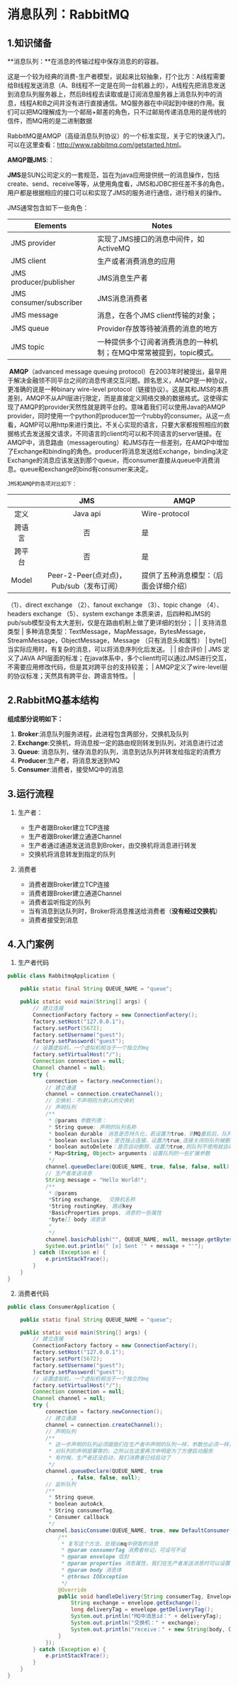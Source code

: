 # 消息队列：RabbitMQ

## 1.知识储备

**消息队列：**在消息的传输过程中保存消息的的容器。

这是一个较为经典的消费-生产者模型，说起来比较抽象，打个比方：A线程需要给B线程发送消息（A、B线程不一定是在同一台机器上的），A线程先把消息发送到消息队列服务器上，然后B线程去读取或是订阅消息服务器上消息队列中的消息，线程A和B之间并没有进行直接通信。MQ服务器在中间起到中继的作用。我们可以把MQ理解成为一个邮局+邮差的角色，只不过邮局传递消息用的是传统的信件，而MQ用的是二进制数据

RabbitMQ是AMQP（高级消息队列协议）的一个标准实现，关于它的快速入门，可以在这里查看：<http://www.rabbitmq.com/getstarted.html>。

**AMQP跟JMS**:：

​	**JMS**是SUN公司定义的一套规范，旨在为java应用提供统一的消息操作，包括create、send、receive等等，从使用角度看，JMS和JDBC担任差不多的角色，用户都是根据相应的接口可以和实现了JMS的服务进行通信，进行相关的操作。

 JMS通常包含如下一些角色：

| **Elements**            | **Notes**                                                    |
| ----------------------- | ------------------------------------------------------------ |
| JMS provider            | 实现了JMS接口的消息中间件，如ActiveMQ                        |
| JMS client              | 生产或者消费消息的应用                                       |
| JMS producer/publisher  | JMS消息生产者                                                |
| JMS consumer/subscriber | JMS消息消费者                                                |
| JMS message             | 消息，在各个JMS client传输的对象；                           |
| JMS queue               | Provider存放等待被消费的消息的地方                           |
| JMS topic               | 一种提供多个订阅者消费消息的一种机制；在MQ中常常被提到，topic模式。 |

​	**AMQP**（advanced message queuing protocol）在2003年时被提出，最早用于解决金融领不同平台之间的消息传递交互问题。顾名思义，AMQP是一种协议，更准确的说是一种binary wire-level protocol（链接协议）。这是其和JMS的本质差别，AMQP不从API层进行限定，而是直接定义网络交换的数据格式。这使得实现了AMQP的provider天然性就是跨平台的。意味着我们可以使用Java的AMQP provider，同时使用一个python的producer加一个rubby的consumer。从这一点看，AQMP可以用http来进行类比，不关心实现的语言，只要大家都按照相应的数据格式去发送报文请求，不同语言的client均可以和不同语言的server链接。在AMQP中，消息路由（messagerouting）和JMS存在一些差别，在AMQP中增加了Exchange和binding的角色。producer将消息发送给Exchange，binding决定Exchange的消息应该发送到那个queue，而consumer直接从queue中消费消息。queue和exchange的bind有consumer来决定。

 	JMS和AMQP的各项对比如下：

|              |                             JMS                              | AMQP                                                         |
| :----------: | :----------------------------------------------------------: | ------------------------------------------------------------ |
|     定义     |                           Java api                           | Wire-protocol                                                |
|    跨语言    |                              否                              | 是                                                           |
|    跨平台    |                              否                              | 是                                                           |
|    Model     |           Peer-2-Peer(点对点)，Pub/sub（发布订阅）           | 提供了五种消息模型：（后面会详细介绍）
（1）、direct exchange
（2）、fanout exchange
（3）、topic change
（4）、headers exchange
（5）、system exchange
本质来讲，后四种和JMS的pub/sub模型没有太大差别，仅是在路由机制上做了更详细的划分； |
| 支持消息类型 | 多种消息类型：TextMessage，MapMessage，BytesMessage，StreamMessage，ObjectMessage，Message （只有消息头和属性） | byte[]当实际应用时，有复杂的消息，可以将消息序列化后发送。   |
|   综合评价   | JMS 定义了JAVA API层面的标准；在java体系中，多个client均可以通过JMS进行交互，不需要应用修改代码，但是其对跨平台的支持较差； | AMQP定义了wire-level层的协议标准；天然具有跨平台、跨语言特性。 |

## 2.RabbitMQ基本结构

**组成部分说明如下：**

1. **Broker**:消息队列服务进程，此进程包含两部分，交换机及队列
2. **Exchange**:交换机，将消息按一定的路由规则转发到队列，对消息进行过滤
3. **Queue**: 消息队列，储存消息的队列，消息到达队列并转发给指定的消费方
4. **Producer**:生产者，将消息发送到MQ
5. **Consumer**:消费者，接受MQ中的消息

## 3.运行流程

1. 生产者：
   - 生产者跟Broker建立TCP连接
   - 生产者跟Broker建立通道Channel
   - 生产者通过通道发送消息到Broker，由交换机将消息进行转发
   - 交换机将消息转发到指定的队列

2. 消费者
   - 消费者跟Broker建立TCP连接
   - 消费者跟Broker建立通道Channel
   - 消费者监听指定的队列
   - 当有消息到达队列时，Broker将消息推送给消费者（**没有经过交换机**）
   - 消费者接受到消息

## 4.入门案例

1. 生产者代码

```java
public class RabbitmqApplication {

    public static final String QUEUE_NAME = "queue";

    public static void main(String[] args) {
        // 建立连接
        ConnectionFactory factory = new ConnectionFactory();
        factory.setHost("127.0.0.1");
        factory.setPort(5672);
        factory.setUsername("guest");
        factory.setPassword("guest");
        // 设置虚拟机，一个虚拟机相当于一个独立的mq
        factory.setVirtualHost("/");
        Connection connection = null;
        Channel channel = null;
        try {
            connection = factory.newConnection();
            // 建立通道
            channel = connection.createChannel();
            // 交换机：不声明则为默认的交换机
            // 声明队列
            /**
             * @params 参数列表：
             * String queue: 声明的队列名称
             * boolean durable：消息是否持久化，若设置为true，则MQ重启后，队列仍然存在
             * boolean exclusive：是否独占连接，设置为true,连接关闭则队列被删除，一般用于临时队列的创建，跟autoDelete配合使用
             * boolean autoDelete：是否自动删除，设置为true,则队列不使用就自动删除，一般用于临时队列的创建
             * Map<String, Object> arguments：设置队列的一些扩展参数
             */
            channel.queueDeclare(QUEUE_NAME, true, false, false, null);
            // 生产者发送消息
            String message = "Hello World!";
            /**
             * @params
             *String exchange,  交换机名称
             *String routingKey, 路由key
             *BasicProperties props, 消息的一些属性
             *byte[] body 消息体
             *
             */
            channel.basicPublish("", QUEUE_NAME, null, message.getBytes());
            System.out.println(" [x] Sent '" + message + "'");
        } catch (Exception e) {
            e.printStackTrace();
        }
    }
}
```

2. 消费者代码

```java
public class ConsumerApplication {

    public static final String QUEUE_NAME = "queue";

    public static void main(String[] args) {
        // 建立连接
        ConnectionFactory factory = new ConnectionFactory();
        factory.setHost("127.0.0.1");
        factory.setPort(5672);
        factory.setUsername("guest");
        factory.setPassword("guest");
        // 设置虚拟机，一个虚拟机相当于一个独立的mq
        factory.setVirtualHost("/");
        Connection connection = null;
        Channel channel = null;
        try {
            connection = factory.newConnection();
            // 建立通道
            channel = connection.createChannel();
            // 声明队列
            /**
             * 这一步声明的队列必须跟我们在生产者中声明的队列一样，参数也必须一样，否则会报错
             * 对队列的声明是幂等的，之所以在这里再次申明是为了方便启动服务
             * 有时候，生产者还没启动，我们消费者已经启动了
             */
            channel.queueDeclare(QUEUE_NAME, true
                    , false, false, null);
            // 监听队列
            /**
             * String queue,
             * boolean autoAck,
             * String consumerTag,
             * Consumer callback
             */
            channel.basicConsume(QUEUE_NAME, true, new DefaultConsumer(channel) {
                /**
                 * 复写这个方法，处理从mq中获取的消息
                 * @param consumerTag 消费者标记，可设可不设
                 * @param envelope 信封
                 * @param properties 消息属性，我们在生产者发送消息时可以设置
                 * @param body 消息体
                 * @throws IOException
                 */
                @Override
                public void handleDelivery(String consumerTag, Envelope envelope, AMQP.BasicProperties properties, byte[] body) throws IOException {
                    String exchange = envelope.getExchange();
                    long deliveryTag = envelope.getDeliveryTag();
                    System.out.println("MQ中消息id：" + deliveryTag);
                    System.out.println("交换机：" + exchange);
                    System.out.println("receive：" + new String(body, Charset.defaultCharset()));
                }
            });
        } catch (Exception e) {
            e.printStackTrace();
        }
    }
}
```

